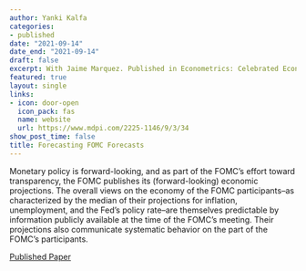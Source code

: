 ```yaml
---
author: Yanki Kalfa
categories:
- published
date: "2021-09-14"
date_end: "2021-09-14"
draft: false
excerpt: With Jaime Marquez. Published in Econometrics: Celebrated Econometricians David Hendry.
featured: true
layout: single
links:
- icon: door-open
  icon_pack: fas
  name: website
  url: https://www.mdpi.com/2225-1146/9/3/34
show_post_time: false
title: Forecasting FOMC Forecasts
---
```


Monetary policy is forward-looking, and as part of the FOMC’s effort toward transparency, the FOMC publishes its (forward-looking) economic projections. The overall views on the economy of the FOMC participants–as characterized by the median of their projections for inflation, unemployment, and the Fed’s policy rate–are themselves predictable by information publicly available at the time of the FOMC’s meeting. Their projections also communicate systematic behavior on the part of the FOMC’s participants.

[Published Paper](https://yankikalfa.netlify.app/research/forecastfomc/kalfa_marquez_forecasting_fomc.pdf)

